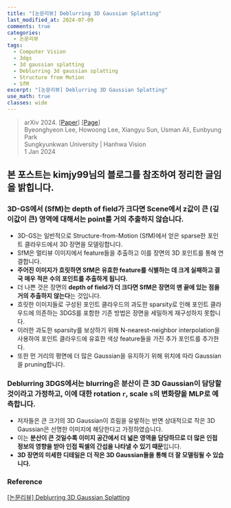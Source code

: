 ```yaml
---
title: "[논문리뷰] Deblurring 3D Gaussian Splatting"
last_modified_at: 2024-07-09
comments: true
categories:
  - 논문리뷰
tags:
  - Computer Vision
  - 3dgs
  - 3d gaussian splatting
  - Deblurring 3d gaussian splatting
  - Structure from Motion
  - SfM
excerpt: "[논문리뷰] Deblurring 3D Gaussian Splatting"
use_math: true
classes: wide
---
```


> arXiv 2024. [[Paper](https://arxiv.org/abs/2401.00834)] [[Page](https://benhenryl.github.io/Deblurring-3D-Gaussian-Splatting/)]  
> Byeonghyeon Lee, Howoong Lee, Xiangyu Sun, Usman Ali, Eunbyung Park  
> Sungkyunkwan University | Hanhwa Vision  
> 1 Jan 2024  

## 본 포스트는 kimjy99님의 블로그를 참조하여 정리한 글임을 밝힙니다.

### 3D-GS에서 (SfM)는 depth of field가 크다면 Scene에서 z값이 큰 (깊이값이 큰) 영역에 대해서는 point를 거의 추출하지 않습니다.
- 3D-GS는 일반적으로 Structure-from-Motion (SfM)에서 얻은 sparse한 포인트 클라우드에서 3D 장면을 모델링합니다.
- SfM은 멀티뷰 이미지에서 feature들을 추출하고 이를 장면의 3D 포인트를 통해 연결합니다. 
- **주어진 이미지가 흐릿하면 SfM은 유효한 feature를 식별하는 데 크게 실패하고 결국 매우 적은 수의 포인트를 추출하게 됩니다.**
- 더 나쁜 것은 장면의 **depth of field가 더 크다면 SfM은 장면의 맨 끝에 있는 점을 거의 추출하지 않는다**는 것입니다.
- 흐릿한 이미지들로 구성된 포인트 클라우드의 과도한 sparsity로 인해 포인트 클라우드에 의존하는 3DGS를 포함한 기존 방법은 장면을 세밀하게 재구성하지 못합니다.
- 이러한 과도한 sparsity를 보상하기 위해 N-nearest-neighbor interpolation을 사용하여 포인트 클라우드에 유효한 색상 feature들을 가진 추가 포인트를 추가한다.
- 또한 먼 거리의 평면에 더 많은 Gaussian을 유지하기 위해 위치에 따라 Gaussian을 pruning합니다. 

### Deblurring 3DGS에서는 blurring은 분산이 큰 3D Gaussian이 담당할 것이라고 가정하고, 이에 대한 rotation `r`, scale `s`의 변화량을 MLP로 예측합니다.
- 저자들은 큰 크기의 3D Gaussian이 흐림을 유발하는 반면 상대적으로 작은 3D Gaussian은 선명한 이미지에 해당한다고 가정하였습니다.
- 이는 **분산이 큰 것일수록 이미지 공간에서 더 넓은 영역을 담당하므로 더 많은 인접 정보의 영향을 받아 인접 픽셀의 간섭을 나타낼 수 있기 때문**입니다.
- **3D 장면의 미세한 디테일은 더 작은 3D Gaussian들을 통해 더 잘 모델링될 수 있습니다.**


### Reference
[[논문리뷰] Deblurring 3D Gaussian Splatting](https://kimjy99.github.io/%EB%85%BC%EB%AC%B8%EB%A6%AC%EB%B7%B0/deblurring-3dgs/)
